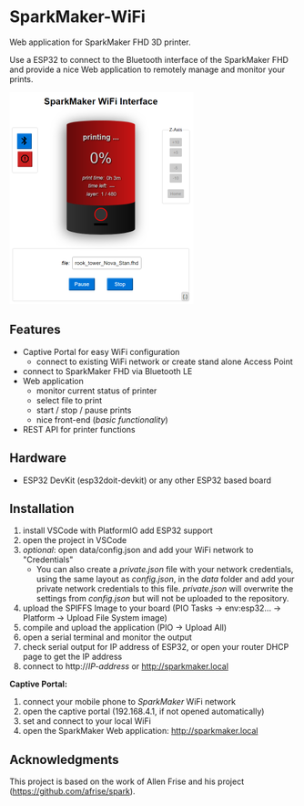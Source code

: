 SparkMaker-WiFi
===============

Web application for SparkMaker FHD 3D printer.

Use a ESP32 to connect to the Bluetooth interface of the SparkMaker FHD and provide a nice Web application to remotely manage and monitor your prints.

![Web application screenshot](WebApp.png)

Features
--------
- Captive Portal for easy WiFi configuration
  - connect to existing WiFi network or create stand alone Access Point
- connect to SparkMaker FHD via Bluetooth LE
- Web application
  - monitor current status of printer
  - select file to print
  - start / stop / pause prints
  - nice front-end (*basic functionality*)
- REST API for printer functions

Hardware
--------
- ESP32 DevKit (esp32doit-devkit) or any other ESP32 based board


Installation
------------
1. install VSCode with PlatformIO add ESP32 support
2. open the project in VSCode
3. *optional*: open data/config.json and add your WiFi network to "Credentials"
    - You can also create a *private.json* file with your network credentials, using the same layout as *config.json*, in the *data* folder and add your private network credentials to this file. *private.json* will overwrite the settings from *config.json* but will not be uploaded to the repository.
4. upload the SPIFFS Image to your board (PIO Tasks -> env:esp32... -> Platform -> Upload File System image)
5. compile and upload the application (PIO -> Upload All)
6. open a serial terminal and monitor the output
7. check serial output for IP address of ESP32, or open your router DHCP page to get the IP address
8. connect to http://*IP-address* or http://sparkmaker.local

**Captive Portal:**
1. connect your mobile phone to *SparkMaker* WiFi network
2.   open the captive portal (192.168.4.1, if not opened automatically)
3.  set and connect to your local WiFi
4.  open the SparkMaker Web application: http://sparkmaker.local




Acknowledgments
---------------

This project is based on the work of Allen Frise and his project (https://github.com/afrise/spark).

